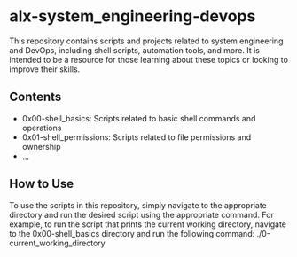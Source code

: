 # alx-system_engineering-devops

This repository contains scripts and projects related to system engineering and DevOps, including shell scripts, automation tools, and more. It is intended to be a resource for those learning about these topics or looking to improve their skills.

## Contents

- 0x00-shell_basics: Scripts related to basic shell commands and operations
- 0x01-shell_permissions: Scripts related to file permissions and ownership
- ...

## How to Use

To use the scripts in this repository, simply navigate to the appropriate directory and run the desired script using the appropriate command. For example, to run the script that prints the current working directory, navigate to the 0x00-shell_basics directory and run the following command:
./0-current_working_directory

